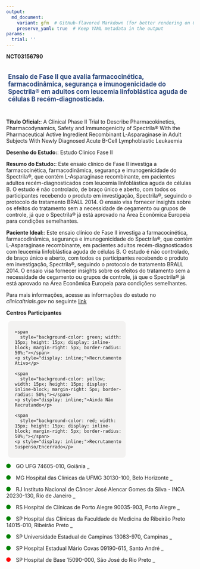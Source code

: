 ```yaml
---
output: 
  md_document:
    variant: gfm  # GitHub-flavored Markdown (for better rendering on GitHub)
    preserve_yaml: true  # Keep YAML metadata in the output
params:
  trial: ''
---
```


**NCT03156790**

<div style="padding: 5px; font-size: 1.20em; font-weight: bold; color: #2E4A7F; text-align: left; margin-bottom: 20px">

Ensaio de Fase II que avalia farmacocinética, farmacodinâmica, segurança
e imunogenicidade do Spectrila® em adultos com leucemia linfoblástica
aguda de células B recém-diagnosticada.

</div>

**Título Oficial:**: A Clinical Phase II Trial to Describe
Pharmacokinetics, Pharmacodynamics, Safety and Immunogenicity of
Spectrila® With the Pharmaceutical Active Ingredient Recombinant
L-Asparaginase in Adult Subjects With Newly Diagnosed Acute B-Cell
Lymphoblastic Leukaemia

**Desenho do Estudo:**: Estudo Clinico Fase II

**Resumo do Estudo:**: Este ensaio clínico de Fase II investiga a
farmacocinética, farmacodinâmica, segurança e imunogenicidade do
Spectrila®, que contém L-Asparaginase recombinante, em pacientes adultos
recém-diagnosticados com leucemia linfoblástica aguda de células B. O
estudo é não controlado, de braço único e aberto, com todos os
participantes recebendo o produto em investigação, Spectrila®, seguindo
o protocolo de tratamento BRALL 2014. O ensaio visa fornecer insights
sobre os efeitos do tratamento sem a necessidade de cegamento ou grupos
de controle, já que o Spectrila® já está aprovado na Área Econômica
Europeia para condições semelhantes.

**Paciente Ideal:**: Este ensaio clínico de Fase II investiga a
farmacocinética, farmacodinâmica, segurança e imunogenicidade do
Spectrila®, que contém L-Asparaginase recombinante, em pacientes adultos
recém-diagnosticados com leucemia linfoblástica aguda de células B. O
estudo é não controlado, de braço único e aberto, com todos os
participantes recebendo o produto em investigação, Spectrila®, seguindo
o protocolo de tratamento BRALL 2014. O ensaio visa fornecer insights
sobre os efeitos do tratamento sem a necessidade de cegamento ou grupos
de controle, já que o Spectrila® já está aprovado na Área Econômica
Europeia para condições semelhantes.

Para mais informações, acesse as informações do estudo no
*clinicaltrials.gov* no seguinte
[link](https://clinicaltrials.gov/ct2/show/NCT03156790)

**Centros Participantes**

<div style="margin-bottom: 8px; margin-left: 5px; padding: 8px; max-width: 300px; background-color: #f3f2f1; border-radius: 8px;">

<div style="margin-left: 10px;">

    <span 
      style="background-color: green; width: 15px; height: 15px; display: inline-block; margin-right: 5px; border-radius: 50%;"></span>
    <p style="display: inline;">Recrutamento Ativo</p>

</div>

<div style="margin-left: 10px;">

    <span 
      style="background-color: yellow; width: 15px; height: 15px; display: inline-block; margin-right: 5px; border-radius: 50%;"></span>
    <p style="display: inline;">Ainda Não Recrutando</p>

</div>

<div style="margin-left: 10px;">

    <span 
      style="background-color: red; width: 15px; height: 15px; display: inline-block; margin-right: 5px; border-radius: 50%;"></span>
    <p style="display: inline;">Recrutamento Suspenso/Encerrado</p>

</div>

</div>

<span style="display: inline-block; width: 12px; height: 12px; border-radius: 50%; margin-right: 10px; padding-bottom: 0px; background-color: green;"></span>
GO UFG 74605-010, Goiânia
<span style="color: #2E4A7F; text-decoration: none; font-weight: 500; font-size: 0.8">[REPORTAR
ERRO](https://flazar.shinyapps.io/formsapp?study_nct_id=NCT03156790&location_id=HOSPITALDASCLINICASDAUFGGOIANIA74605020BRAZIL&location_full_name=UFG%2C%2074605-010%2C%20Goi%C3%A2nia&form_type=Reportar%20Erro)</span>

<span style="display: inline-block; width: 12px; height: 12px; border-radius: 50%; margin-right: 10px; padding-bottom: 0px; background-color: green;"></span>
MG Hospital das Clínicas da UFMG 30130-100, Belo Horizonte
<span style="color: #2E4A7F; text-decoration: none; font-weight: 500; font-size: 0.8">[REPORTAR
ERRO](https://flazar.shinyapps.io/formsapp?study_nct_id=NCT03156790&location_id=HOSPITALDASCLINICASDAUNIVERSIDADEFEDERALDEMINASGERAISBELOHORIZONTE30130100BRAZIL&location_full_name=Hospital%20das%20Cl%C3%ADnicas%20da%20UFMG%2C%2030130-100%2C%20Belo%20Horizonte&form_type=Reportar%20Erro)</span>

<span style="display: inline-block; width: 12px; height: 12px; border-radius: 50%; margin-right: 10px; padding-bottom: 0px; background-color: green;"></span>
RJ Instituto Nacional de Câncer José Alencar Gomes da Silva - INCA
20230-130, Rio de Janeiro
<span style="color: #2E4A7F; text-decoration: none; font-weight: 500; font-size: 0.8">[REPORTAR
ERRO](https://flazar.shinyapps.io/formsapp?study_nct_id=NCT03156790&location_id=INCAINSTITUTONACIONALDOCANCERRIODEJANEIRO20231048BRAZIL&location_full_name=Instituto%20Nacional%20de%20C%C3%A2ncer%20Jos%C3%A9%20Alencar%20Gomes%20da%20Silva%20-%20INCA%2C%2020230-130%2C%20Rio%20de%20Janeiro&form_type=Reportar%20Erro)</span>

<span style="display: inline-block; width: 12px; height: 12px; border-radius: 50%; margin-right: 10px; padding-bottom: 0px; background-color: green;"></span>
RS Hospital de Clínicas de Porto Alegre 90035-903, Porto Alegre
<span style="color: #2E4A7F; text-decoration: none; font-weight: 500; font-size: 0.8">[REPORTAR
ERRO](https://flazar.shinyapps.io/formsapp?study_nct_id=NCT03156790&location_id=HOSPITALDECLINICASPORTOALEGREPORTOALEGRE90035903BRAZIL&location_full_name=Hospital%20de%20Cl%C3%ADnicas%20de%20Porto%20Alegre%2C%2090035-903%2C%20Porto%20Alegre&form_type=Reportar%20Erro)</span>

<span style="display: inline-block; width: 12px; height: 12px; border-radius: 50%; margin-right: 10px; padding-bottom: 0px; background-color: green;"></span>
SP Hospital das Clínicas da Faculdade de Medicina de Ribeirão Preto
14015-010, Ribeirão Preto
<span style="color: #2E4A7F; text-decoration: none; font-weight: 500; font-size: 0.8">[REPORTAR
ERRO](https://flazar.shinyapps.io/formsapp?study_nct_id=NCT03156790&location_id=HOSPITALDASCLINICASSAOPAULOUSPRIBEIRAOPRETO14048900BRAZIL&location_full_name=Hospital%20das%20Cl%C3%ADnicas%20da%20Faculdade%20de%20Medicina%20de%20Ribeir%C3%A3o%20Preto%2C%2014015-010%2C%20Ribeir%C3%A3o%20Preto&form_type=Reportar%20Erro)</span>

<span style="display: inline-block; width: 12px; height: 12px; border-radius: 50%; margin-right: 10px; padding-bottom: 0px; background-color: green;"></span>
SP Universidade Estadual de Campinas 13083-970, Campinas
<span style="color: #2E4A7F; text-decoration: none; font-weight: 500; font-size: 0.8">[REPORTAR
ERRO](https://flazar.shinyapps.io/formsapp?study_nct_id=NCT03156790&location_id=UNIVERSIDADEESTADUALDECAMPINASCAMPINAS13083878BRAZIL&location_full_name=Universidade%20Estadual%20de%20Campinas%2C%2013083-970%2C%20Campinas&form_type=Reportar%20Erro)</span>

<span style="display: inline-block; width: 12px; height: 12px; border-radius: 50%; margin-right: 10px; padding-bottom: 0px; background-color: green;"></span>
SP Hospital Estadual Mário Covas 09190-615, Santo André
<span style="color: #2E4A7F; text-decoration: none; font-weight: 500; font-size: 0.8">[REPORTAR
ERRO](https://flazar.shinyapps.io/formsapp?study_nct_id=NCT03156790&location_id=HOSPITALESTADUALMARIOCOVASSANTOANDRE09190615BRAZIL&location_full_name=Hospital%20Estadual%20M%C3%A1rio%20Covas%2C%2009190-615%2C%20Santo%20Andr%C3%A9&form_type=Reportar%20Erro)</span>

<span style="display: inline-block; width: 12px; height: 12px; border-radius: 50%; margin-right: 10px; padding-bottom: 0px; background-color: red;"></span>
SP Hospital de Base 15090-000, São José do Rio Preto
<span style="color: #2E4A7F; text-decoration: none; font-weight: 500; font-size: 0.8">[REPORTAR
ERRO](https://flazar.shinyapps.io/formsapp?study_nct_id=NCT03156790&location_id=HOSPITALDEBASEDESAOJOSESAOJOSE15090000BRAZIL&location_full_name=Hospital%20de%20Base%2C%2015090-000%2C%20S%C3%A3o%20Jos%C3%A9%20do%20Rio%20Preto&form_type=Reportar%20Erro)</span>
